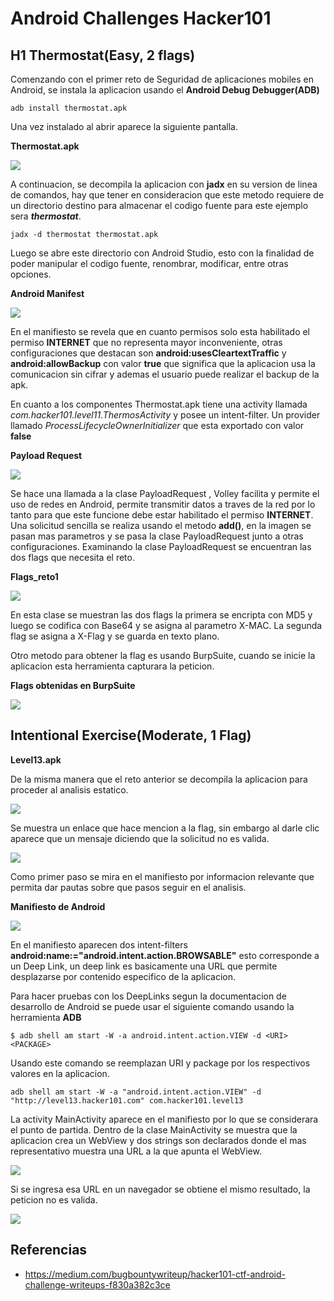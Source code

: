 # Android Challenges Hacker101

## H1 Thermostat(Easy, 2 flags)

Comenzando con el primer reto de Seguridad de aplicaciones mobiles en Android, se instala la aplicacion usando el **Android Debug Debugger(ADB)**

`adb install thermostat.apk`

Una vez instalado al abrir aparece la siguiente pantalla.

**Thermostat.apk**

![](/images/android/thermostat.png)

A continuacion, se decompila la aplicacion con **jadx** en su version de linea de comandos, hay que tener en consideracion que este metodo requiere de un directorio destino para almacenar el codigo fuente para este ejemplo sera ***thermostat***.

`jadx -d thermostat thermostat.apk `

Luego se abre este directorio con Android Studio, esto con la finalidad de poder manipular el codigo fuente, renombrar, modificar, entre otras opciones.

**Android Manifest**

![](/images/android/manifest.png)

En el manifiesto se revela que en cuanto permisos solo esta habilitado el permiso **INTERNET** que no representa mayor inconveniente, otras configuraciones que destacan son **android:usesCleartextTraffic** y **android:allowBackup** con valor **true** que significa que la aplicacion usa la comunicacion sin cifrar y ademas el usuario puede realizar el backup de la apk.

En cuanto a los componentes Thermostat.apk tiene una activity llamada *com.hacker101.level11.ThermosActivity* y posee un intent-filter. Un provider llamado *ProcessLifecycleOwnerInitializer* que esta exportado con valor **false**

**Payload Request**

![](/images/android/payloadrequest.png)

Se hace una llamada a la clase PayloadRequest , Volley facilita y permite el uso de redes en Android, permite transmitir datos a traves de la red por lo tanto para que este funcione debe estar habilitado el permiso **INTERNET**. Una solicitud sencilla se realiza usando el metodo **add()**, en la imagen se pasan mas parametros y se pasa la clase PayloadRequest junto a otras configuraciones. Examinando la clase PayloadRequest se encuentran las dos flags que necesita el reto.

**Flags_reto1**

![](/images/android/flags_reto1.png)

En esta clase se muestran las dos flags la primera se encripta con MD5 y luego se codifica con Base64 y se asigna al parametro X-MAC. La segunda flag se asigna a X-Flag y se guarda en texto plano.

Otro metodo para obtener la flag es usando BurpSuite, cuando se inicie la aplicacion esta herramienta capturara la peticion.

**Flags obtenidas en BurpSuite**

![](/images/android/burpsuitereto1.png)

## Intentional Exercise(Moderate, 1 Flag)

**Level13.apk**

De la misma manera que el reto anterior se decompila la aplicacion para proceder al analisis estatico.

![](/images/android/level13.png)

Se muestra un enlace que hace mencion a la flag, sin embargo al darle clic aparece que un mensaje diciendo que la solicitud no es valida.

![](/images/android/level132.png)

Como primer paso se mira en el manifiesto por informacion relevante que permita dar pautas sobre que pasos seguir en el analisis.

**Manifiesto de Android**

![](/images/android/manifest2.png)

En el manifiesto aparecen dos intent-filters **android:name:="android.intent.action.BROWSABLE"** esto corresponde a un Deep Link, un deep link es basicamente una URL que permite desplazarse por contenido especifico de la aplicacion.

Para hacer pruebas con los DeepLinks segun la documentacion de desarrollo de Android se puede usar el siguiente comando usando la herramienta **ADB**

`$ adb shell am start -W -a android.intent.action.VIEW -d <URI> <PACKAGE>`

Usando este comando se reemplazan URI y package por los respectivos valores en la aplicacion.

`adb shell am start -W -a "android.intent.action.VIEW" -d "http://level13.hacker101.com" com.hacker101.level13`

La activity MainActivity aparece en el manifiesto por lo que se considerara el punto de partida. Dentro de la clase MainActivity se muestra que la aplicacion crea un WebView y dos strings son declarados donde el mas representativo muestra una URL a la que apunta el WebView.

![](/images/android/level13mainactivity.png)

Si se ingresa esa URL en un navegador se obtiene el mismo resultado, la peticion no es valida.

![](/images/android/urlejecutada.png)










## Referencias

+ https://medium.com/bugbountywriteup/hacker101-ctf-android-challenge-writeups-f830a382c3ce



